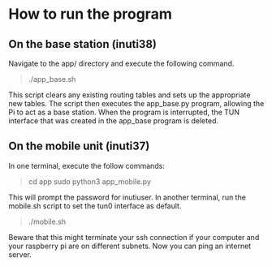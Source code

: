 # How to run the program

## On the base station (inuti38)
Navigate to the app/ directory and execute the following command.

> ./app_base.sh

This script clears any existing routing tables and sets up the appropriate new tables. 
The script then executes the app_base.py program, allowing the Pi to act as a base station.
When the program is interrupted, the TUN interface that was created in the app_base program is deleted.

## On the mobile unit (inuti37)

In one terminal, execute the follow commands:

> cd app
> sudo python3 app_mobile.py

This will prompt the password for inutiuser.
In another terminal, run the mobile.sh script to set the tun0 interface as default.

> ./mobile.sh

Beware that this might terminate your ssh connection if your computer and your raspberry pi are on different subnets.
Now you can ping an internet server.
